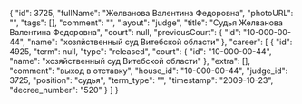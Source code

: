 {
    "id": 3725,
    "fullName": "Желванова Валентина Федоровна",
    "photoURL": "",
    "tags": [],
    "comment": "",
    "layout": "judge",
    "title": "Судья Желванова Валентина Федоровна",
    "court": null,
    "previousCourt": {
        "id": "10-000-00-44",
        "name": "хозяйственный суд Витебской области"
    },
    "career": [
        {
            "id": 4925,
            "term": null,
            "type": "released",
            "court": {
                "id": "10-000-00-44",
                "name": "хозяйственный суд Витебской области"
            },
            "extra": [],
            "comment": "выход в отставку",
            "house_id": "10-000-00-44",
            "judge_id": 3725,
            "position": "судья",
            "term_type": "",
            "timestamp": "2009-10-23",
            "decree_number": "520"
        }
    ]
}